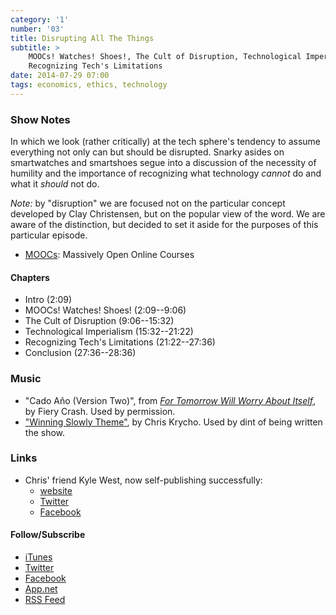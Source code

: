```yaml
---
category: '1'
number: '03'
title: Disrupting All The Things
subtitle: >
    MOOCs! Watches! Shoes!, The Cult of Disruption, Technological Imperialism,
    Recognizing Tech's Limitations
date: 2014-07-29 07:00
tags: economics, ethics, technology
---
```


### Show Notes

In which we look (rather critically) at the tech sphere's tendency to assume
everything not only can but should be disrupted. Snarky asides on smartwatches
and smartshoes segue into a discussion of the necessity of humility and the
importance of recognizing what technology *cannot* do and what it *should* not
do.

*Note:* by "disruption" we are focused not on the particular concept developed
by Clay Christensen, but on the popular view of the word. We are aware of the
distinction, but decided to set it aside for the purposes of this particular
episode.

  - [MOOCs]\: Massively Open Online Courses

[MOOCs]: //en.wikipedia.org/wiki/Massive_open_online_course

#### Chapters

  - Intro (2:09)
  - MOOCs! Watches! Shoes! (2:09--9:06)
  - The Cult of Disruption (9:06--15:32)
  - Technological Imperialism (15:32--21:22)
  - Recognizing Tech's Limitations (21:22--27:36)
  - Conclusion (27:36--28:36)

### Music

  - "Cado Año (Version Two)", from [_For Tomorrow Will Worry About Itself_], by Fiery Crash. Used by permission.
  - ["Winning Slowly Theme"], by Chris Krycho. Used by dint of being written the show.

[_For Tomorrow Will Worry About Itself_]: //fierycrash.bandcamp.com/album/for-tomorrow-will-worry-about-itself-ep
["Winning Slowly Theme"]: //soundcloud.com/chriskrycho/winning-slowly

### Links

  - Chris' friend Kyle West, now self-publishing successfully:
      + [website](//kylewestwriter.wordpress.com/)
      + [Twitter](//twitter.com/kylewestwriter)
      + [Facebook](//www.facebook.com/kyledangerwest/about)

#### Follow/Subscribe

  - [iTunes](//itunes.apple.com/us/podcast/winning-slowly/id807603957?mt=2)
  - [Twitter](//www.twitter.com/winningslowly)
  - [Facebook](//www.facebook.com/winningslowlypodcast)
  - [App.net](//alpha.app.net/winningslowly)
  - [RSS Feed](//www.winningslowly.org/feed.xml)
